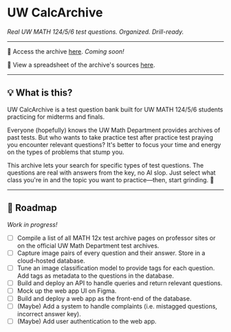 # UW CalcArchive
*Real UW MATH 124/5/6 test questions. Organized. Drill-ready.*

---
📁 Access the archive [here](#). *Coming soon!*

📝 View a spreadsheet of the archive's sources [here](https://1drv.ms/x/c/34ec95d0cb013ef6/EQtPYARlQW9Jgd-bYbrfeFwBe8_yS7sNLgq0alRNS3BpPQ?e=j44Xcf).

---
## 💡 What is this?
UW CalcArchive is a test question bank built for UW MATH 124/5/6 students practicing for midterms and finals.

Everyone (hopefully) knows the UW Math Department provides archives of past tests. But who wants to take practice test after practice test praying you encounter relevant questions? It's better to focus your time and energy on the types of problems that stump you.

This archive lets your search for specific types of test questions. The questions are real with answers from the key, no AI slop. Just select what class you're in and the topic you want to practice—then, start grinding. 😤

---
## 🚧 Roadmap
*Work in progress!*
- [ ] Compile a list of all MATH 12x test archive pages on professor sites or on the official UW Math Department test archives.
- [ ] Capture image pairs of every question and their answer. Store in a cloud-hosted database.
- [ ] Tune an image classification model to provide tags for each question. Add tags as metadata to the questions in the database.
- [ ] Build and deploy an API to handle queries and return relevant questions.
- [ ] Mock up the web app UI on Figma.
- [ ] Build and deploy a web app as the front-end of the database.
- [ ] (Maybe) Add a system to handle complaints (i.e. mistagged questions, incorrect answer key).
- [ ] (Maybe) Add user authentication to the web app.
